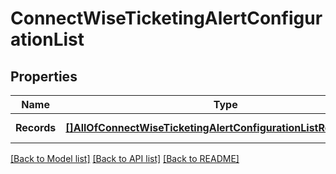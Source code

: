# ConnectWiseTicketingAlertConfigurationList

## Properties
Name | Type | Description | Notes
------------ | ------------- | ------------- | -------------
**Records** | [**[]AllOfConnectWiseTicketingAlertConfigurationListRecordsItems**](interface{}.md) |  | [default to null]

[[Back to Model list]](../README.md#documentation-for-models) [[Back to API list]](../README.md#documentation-for-api-endpoints) [[Back to README]](../README.md)

